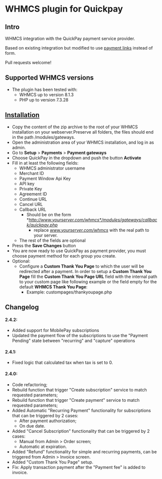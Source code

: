 # WHMCS plugin for Quickpay

## Intro
WHMCS integration with the QuickPay payment service provider.

Based on existing integration but modified to use [payment links](https://learn.quickpay.net/tech-talk/payments/link/) instead of form.

Pull requests welcome!

## Supported WHMCS versions
* The plugin has been tested with:
   - WHMCS up to version 8.1.3
   - PHP up to version 7.3.28

## [Installation](https://learn.quickpay.net/helpdesk/en/articles/integrations/whmcs/)
* Copy the content of the zip archive to the root of your WHMCS installation on your webserver.Preserve all folders, the files should end in the path /modules/gateways.
* Open the administration area of your WHMCS installation, and log in as admin.
* Go to **Setup** > **Payments** > **Payment gateways**
* Choose QuickPay in the dropdown and push the button **Activate**
* Fill in at least the following fields:
   - WHMCS administrator username
   - Merchant ID
   - Payment Window Api Key
   - API key
   - Private Key
   - Agreement ID
   - Continue URL
   - Cancel URL
   - Callback URL
      - Should be on the form **http://www.yourserver.com/whmcs*/modules/gateways/callback/quickpay.php*
         - replace *www.yourserver.com/whmcs* with the real path to your server.
   - The rest of the fields are optional
* Press the **Save Changes** button
* You are now ready to use QuickPay as payment provider, you must choose payment method for each group you create.
* Optional:
   - Configure a **Custom Thank You Page** to which the user will be redirected after a payment. In order to setup a **Custom Thank You Page** fill the **Custom Thank You Page URL** field with the internal path to your custom page like following example or the field empty for the default **WHMCS Thank You Page**:
      - Example: custompages/thankyoupage.php

## Changelog
#### 2.4.2:
 * Added support for MobilePay subscriptions
 * Updated the payment flow of the subscriptions to use the "Payment Pending" state between "recurring" and "capture" operations
#### 2.4.1:
 * Fixed logic that calculated tax when tax is set to 0.
#### 2.4.0:
 * Code refactoring;
 * Rebuild function that trigger "Create subscription" service to match requested parameters;
 * Rebuild function that trigger "Create payment" service to match requested parameters;
 * Added Automatic "Recurring Payment" functionality for subscriptions that can be triggered by 2 cases:
    - After payment authorization;
    - On due date.
 * Added "Cancel Subscription" functionality that can be triggered by 2 cases:
    - Manual from Admin > Order screen;
    - Automatic at expiration.
 * Added "Refund" functionality for simple and recurring payments, can be triggered from Admin > Invoice screen.
 * Added "Custom Thank You Page" setup.
 * Fix: Apply transaction payment after the "Payment fee" is added to invoice.
